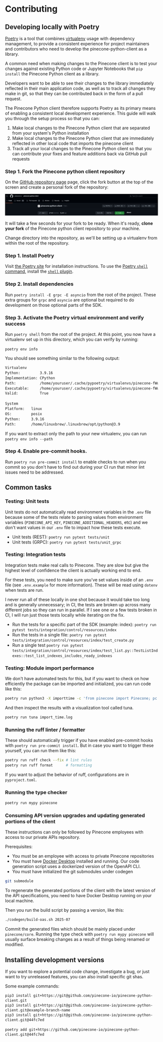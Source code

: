 # Contributing

## Developing locally with Poetry

[Poetry](https://python-poetry.org/) is a tool that combines [virtualenv](https://virtualenv.pypa.io/en/latest/) usage with dependency management, to provide a consistent experience for project maintainers and contributors who need to develop the pinecone-python-client
as a library.

A common need when making changes to the Pinecone client is to test your changes against existing Python code or Jupyter Notebooks that `pip install` the Pinecone Python client as a library.

Developers want to be able to see their changes to the library immediately reflected in their main application code, as well as to track all changes they make in git, so that they can be contributed back in the form of a pull request.

The Pinecone Python client therefore supports Poetry as its primary means of enabling a consistent local development experience. This guide will walk you through the setup process so that you can:
1. Make local changes to the Pinecone Python client that are separated from your system's Python installation
2. Make local changes to the Pinecone Python client that are immediately reflected in other local code that imports the pinecone client
3. Track all your local changes to the Pinecone Python client so that you can contribute your fixes and feature additions back via GitHub pull requests

### Step 1. Fork the Pinecone python client repository

On the [GitHub repository page](https://github.com/pinecone-io/pinecone-python-client) page, click the fork button at the top of the screen and create a personal fork of the repository:

![Create a GitHub fork of the Pinecone Python client](./pdoc/pinecone-python-client-fork.png)

It will take a few seconds for your fork to be ready. When it's ready, **clone your fork** of the Pinecone python client repository to your machine.

Change directory into the repository, as we'll be setting up a virtualenv from within the root of the repository.

### Step 1. Install Poetry

Visit [the Poetry site](https://python-poetry.org/) for installation instructions.
To use the [Poetry `shell` command](https://python-poetry.org/docs/cli#shell), install the [`shell` plugin](https://github.com/python-poetry/poetry-plugin-shell).

### Step 2. Install dependencies

Run `poetry install -E grpc -E asyncio` from the root of the project. These extra groups for `grpc` and `asyncio` are optional but required to do development on those optional parts of the SDK.

### Step 3. Activate the Poetry virtual environment and verify success

Run `poetry shell` from the root of the project. At this point, you now have a virtualenv set up in this directory, which you can verify by running:

`poetry env info`

You should see something similar to the following output:

```bash
Virtualenv
Python:         3.9.16
Implementation: CPython
Path:           /home/youruser/.cache/pypoetry/virtualenvs/pinecone-fWu70vbC-py3.9
Executable:     /home/youruser/.cache/pypoetry/virtualenvs/pinecone-fWu70vbC-py3.9/bin/python
Valid:          True

System
Platform:   linux
OS:         posix
Python:     3.9.16
Path:       /home/linuxbrew/.linuxbrew/opt/python@3.9
```
If you want to extract only the path to your new virtualenv, you can run `poetry env info --path`

### Step 4. Enable pre-commit hooks.

Run `poetry run pre-commit install` to enable checks to run when you commit so you don't have to find out during your CI run that minor lint issues need to be addressed.

## Common tasks

### Testing: Unit tests

Unit tests do not automatically read environment variables in the `.env` file because some of the tests relate to parsing values from environment variables (`PINECONE_API_KEY`, `PINECONE_ADDITIONAL_HEADERS`, etc) and we don't want values in our `.env` file to impact how these tests execute.

- Unit tests (REST): `poetry run pytest tests/unit`
- Unit tests (GRPC): `poetry run pytest tests/unit_grpc`


### Testing: Integration tests

Integration tests make real calls to Pinecone. They are slow but give the highest level of confidence the client is actually working end to end.

For these tests, you need to make sure you've set values inside of an `.env` file (see `.env.example` for more information). These will be read using `dotenv` when tests are run.

I never run all of these locally in one shot because it would take too long and is generally unnecessary; in CI, the tests are broken up across many different jobs so they can run in parallel. If I see one or a few tests broken in CI, I will run just those tests locally while iterating on the fix.

- Run the tests for a specific part of the SDK (example: index): `poetry run pytest tests/integration/control/resources/index`
- Run the tests in a single file: `poetry run pytest tests/integration/control/resources/index/test_create.py`
- Run a single test `poetry run pytest tests/integration/control/resources/index/test_list.py::TestListIndexes::test_list_indexes_includes_ready_indexes`

### Testing: Module import performance

We don't have automated tests for this, but if you want to check on how efficiently the package can be imported and initialized, you can run code like this:

```sh
poetry run python3 -X importtime -c 'from pinecone import Pinecone; pc = Pinecone(api_key="foo")' 2> import_time.log
```

And then inspect the results with a visualization tool called tuna.

```sh
poetry run tuna import_time.log
```


### Running the ruff linter / formatter

These should automatically trigger if you have enabled pre-commit hooks with `poetry run pre-commit install`. But in case you want to trigger these yourself, you can run them like this:

```sh
poetry run ruff check --fix # lint rules
poetry run ruff format      # formatting
```

If you want to adjust the behavior of ruff, configurations are in `pyproject.toml`.

### Running the type checker

```sh
poetry run mypy pinecone
```

### Consuming API version upgrades and updating generated portions of the client

These instructions can only be followed by Pinecone employees with access to our private APIs repository.

Prerequisites:
- You must be an employee with access to private Pinecone repositories
- You must have [Docker Desktop](https://www.docker.com/products/docker-desktop/) installed and running. Our code generation script uses a dockerized version of the OpenAPI CLI.
- You must have initialized the git submodules under codegen

```sh
git submodule
```

To regenerate the generated portions of the client with the latest version of the API specifications, you need to have Docker Desktop running on your local machine.

Then you run the build script by passing a version, like this:

```sh
./codegen/build-oas.sh 2025-07
```

Commit the generated files which should be mainly placed under `pinecone/core`. Running the type check with `poetry run mypy pinecone` will usually surface breaking changes as a result of things being renamed or modified.

## Installing development versions

If you want to explore a potential code change, investigate
a bug, or just want to try unreleased features, you can also install
specific git shas.

Some example commands:

```shell
pip3 install git+https://git@github.com/pinecone-io/pinecone-python-client.git
pip3 install git+https://git@github.com/pinecone-io/pinecone-python-client.git@example-branch-name
pip3 install git+https://git@github.com/pinecone-io/pinecone-python-client.git@44fc7ed

poetry add git+https://github.com/pinecone-io/pinecone-python-client.git@44fc7ed
```
